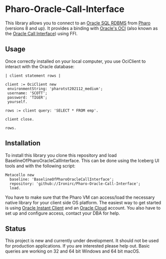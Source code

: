 # Pharo-Oracle-Call-Interface

This library allows you to connect 
to an [Oracle SQL RDBMS](https://www.oracle.com/database/) 
from [Pharo](https://pharo.org) (versions 8 and up).
It provides a binding with [Oracle's OCI](https://docs.oracle.com/en/database/oracle/oracle-database/21/lnoci/index.html) 
(also known as the [Oracle Call Interface](https://en.wikipedia.org/wiki/Oracle_Call_Interface)) using FFI.


## Usage

Once correctly installed on your local computer, you use OciClient to interact with the Oracle database:

```Smalltalk
| client statement rows |

client := OciClient new
 environmentString: 'pharotst202112_medium';
 username: 'SCOTT';
 password: 'TIGER';
 yourself.

rows := client query: 'SELECT * FROM emp'.  

client close.

rows.
```


## Installation

To install this library you clone this repository and load BaselineOfPharoOracleCallInterface.
This can be done using the Iceberg UI tools and with the following script:

```Smalltalk
Metacello new
  baseline: 'BaselineOfPharoOracleCallInterface';
  repository: 'github://Ironirc/Pharo-Oracle-Call-Interface';
  load.
```

You have to make sure that the Pharo VM can access/load 
the necessary native library for your client side OS platform.
The easiest way to get started is using [Oracle Instant Client](https://www.oracle.com/database/technologies/instant-client.html)
and an [Oracle Cloud](https://cloud.oracle.com) account.
You also have to set up and configure access, contact your DBA for help.


## Status

This project is new and currently under development.
It should not be used for production applications.
If you are interested please help out.
Basic queries are working on 32 and 64 bit Windows and 64 bit macOS.
